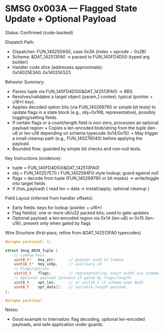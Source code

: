 # SMSG 0x003A — Flagged State Update + Optional Payload

Status: Confirmed (code-backed)

Dispatch Path:
- Dispatcher: FUN_14025DA50, case 0x3A (index = opcode − 0x2B)
- Schema: &DAT_142513FA0 → passed to FUN_140FD4D50 (typed arg builder)
- Handler code slice (addresses approximate): 0x14025E3A0..0x14025E523

Behavior Summary:
- Parses tuple via FUN_140FD4D50(&DAT_142513FA0) → RBX.
- Resolves/validates a target object (param_1 context; typical (pointer + u16*) key).
- Applies decoded option bits (via FUN_140269790 or simple bit tests) to update flags in a state block (e.g., obj+0x198, representative), possibly toggling/setting fields.
- If certain flags or a count/length field is non-zero, processes an optional payload region:
  • Copies a len-encoded blob/string from the tuple (len-u8 or len-u16 depending on schema typecode 0x14/0x15).
  • May trigger a small cleanup path (e.g., FUN_140276040) before applying the payload.
- Bounded flow; guarded by simple bit checks and non-null tests.

Key Instructions (evidence):
- tuple = FUN_140FD4D50(&DAT_142513FA0)
- obj = FUN_140257E70 / FUN_1402584F0 style lookup; guard against null
- flags = decode from tuple (FUN_140269790 or bit masks) → write/toggle into target fields
- if (has_payload) { read len + data → install/apply; optional cleanup }

Field Layout (inferred from handler offsets):
- Early fields: keys for lookup (pointer + u16*)
- Flag field(s): one or more u8/u32 packed bits; used to gate updates
- Optional payload: a len-encoded region via 0x14 (len-u8) or 0x15 (len-u16), present only when gated by flags

Wire Structure (first-pass; refine from &DAT_142513FA0 typecodes)

```cpp
#pragma pack(push, 1)

struct Smsg_003A_Tuple {
    // Lookup keys
    uint8_t*   key_ptr;      // pointer used in lookup
    uint16_t*  key_u16p;     // auxiliary id
    // Flags/options
    uint32_t   flags;        // representative; exact width via schema
    // Optional payload (present if gated by flags/length)
    uint8_t    opt_len;      // or uint16_t if schema uses 0x15
    uint8_t    opt_data[];   // variable-length payload
};

#pragma pack(pop)
```

Notes:
- Good example to internalize: flag decoding, optional len-encoded payloads, and safe application under guards.
